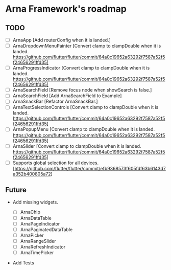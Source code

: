 # Arna Framework's roadmap

## TODO

- [ ] ArnaApp [Add routerConfig when it is landed.]
- [ ] ArnaDropdownMenuPainter [Convert clamp to clampDouble when it is landed. https://github.com/flutter/flutter/commit/64a0c19652a63292f7587a52f5f24656291ffd35]
- [ ] ArnaProgressIndicator [Convert clamp to clampDouble when it is landed. https://github.com/flutter/flutter/commit/64a0c19652a63292f7587a52f5f24656291ffd35]
- [ ] ArnaSearchField [Remove focus node when showSearch is false.]
- [ ] ArnaSearchField [Add ArnaSearchField to Example]
- [ ] ArnaSnackBar [Refactor ArnaSnackBar.]
- [ ] ArnaTextSelectionControls [Convert clamp to clampDouble when it is landed. https://github.com/flutter/flutter/commit/64a0c19652a63292f7587a52f5f24656291ffd35]
- [ ] ArnaPopupMenu [Convert clamp to clampDouble when it is landed. https://github.com/flutter/flutter/commit/64a0c19652a63292f7587a52f5f24656291ffd35]
- [ ] ArnaSlider [Convert clamp to clampDouble when it is landed. https://github.com/flutter/flutter/commit/64a0c19652a63292f7587a52f5f24656291ffd35]
- [ ] Supports global selection for all devices. [https://github.com/flutter/flutter/commit/efb9368573f605fdf63b6143d7a352b400805a72]

## Future

- Add missing widgets.

  - [ ] ArnaChip
  - [ ] ArnaDataTable
  - [ ] ArnaPageIndicator
  - [ ] ArnaPaginatedDataTable
  - [ ] ArnaPicker
  - [ ] ArnaRangeSlider
  - [ ] ArnaRefreshIndicator
  - [ ] ArnaTimePicker

- Add Tests
